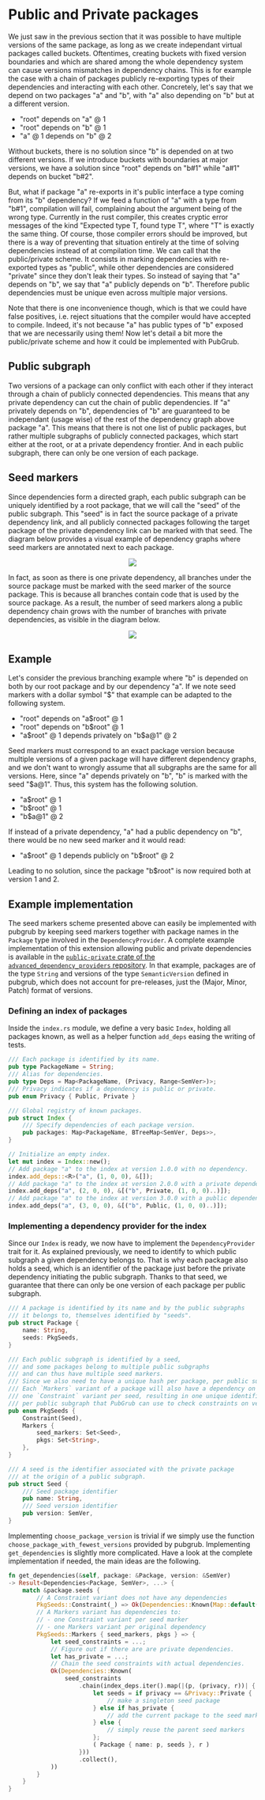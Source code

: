 # Public and Private packages

We just saw in the previous section that it was possible to have multiple versions of the same package, as long as we create independant virtual packages called buckets.
Oftentimes, creating buckets with fixed version boundaries and which are shared among the whole dependency system can cause versions mismatches in dependency chains.
This is for example the case with a chain of packages publicly re-exporting types of their dependencies and interacting with each other.
Concretely, let's say that we depend on two packages "a" and "b", with "a" also depending on "b" but at a different version.

- "root" depends on "a" @ 1
- "root" depends on "b" @ 1
- "a" @ 1 depends on "b" @ 2

Without buckets, there is no solution since "b" is depended on at two different versions.
If we introduce buckets with boundaries at major versions, we have a solution since "root" depends on "b#1" while "a#1" depends on bucket "b#2".

But, what if package "a" re-exports in it's public interface a type coming from its "b" dependency?
If we feed a function of "a" with a type from "b#1", compilation will fail, complaining about the argument being of the wrong type.
Currently in the rust compiler, this creates cryptic error messages of the kind "Expected type T, found type T", where "T" is exactly the same thing.
Of course, those compiler errors should be improved, but there is a way of preventing that situation entirely at the time of solving dependencies instead of at compilation time.
We can call that the public/private scheme.
It consists in marking dependencies with re-exported types as "public", while other dependencies are considered "private" since they don't leak their types.
So instead of saying that "a" depends on "b", we say that "a" publicly depends on "b".
Therefore public dependencies must be unique even across multiple major versions.

Note that there is one inconvenience though, which is that we could have false positives, i.e. reject situations that the compiler would have accepted to compile.
Indeed, it's not because "a" has public types of "b" exposed that we are necessarily using them!
Now let's detail a bit more the public/private scheme and how it could be implemented with PubGrub.

## Public subgraph

Two versions of a package can only conflict with each other if they interact through a chain of publicly connected dependencies.
This means that any private dependency can cut the chain of public dependencies.
If "a" privately depends on "b", dependencies of "b" are guaranteed to be independant (usage wise) of the rest of the dependency graph above package "a".
This means that there is not one list of public packages, but rather multiple subgraphs of publicly connected packages, which start either at the root, or at a private dependency frontier.
And in each public subgraph, there can only be one version of each package.

## Seed markers

Since dependencies form a directed graph, each public subgraph can be uniquely identified by a root package, that we will call the "seed" of the public subgraph.
This "seed" is in fact the source package of a private dependency link, and all publicly connected packages following the target package of the private dependency link can be marked with that seed.
The diagram below provides a visual example of dependency graphs where seed markers are annotated next to each package.

<div style="text-align:center"><img src="/img/private-seed.svg" /></div>

In fact, as soon as there is one private dependency, all branches under the source package must be marked with the seed marker of the source package.
This is because all branches contain code that is used by the source package.
As a result, the number of seed markers along a public dependency chain grows with the number of branches with private dependencies, as visible in the diagram below.

<div style="text-align:center"><img src="/img/multiple-private-seed.svg" /></div>

## Example

Let's consider the previous branching example where "b" is depended on both by our root package and by our dependency "a".
If we note seed markers with a dollar symbol "\$" that example can be adapted to the following system.

- "root" depends on "a\$root" @ 1
- "root" depends on "b\$root" @ 1
- "a\$root" @ 1 depends privately on "b\$a@1" @ 2

Seed markers must correspond to an exact package version because multiple versions of a given package will have different dependency graphs, and we don't want to wrongly assume that all subgraphs are the same for all versions.
Here, since "a" depends privately on "b", "b" is marked with the seed "\$a@1".
Thus, this system has the following solution.

- "a\$root" @ 1
- "b\$root" @ 1
- "b\$a@1" @ 2

If instead of a private dependency, "a" had a public dependency on "b", there would be no new seed marker and it would read:

- "a\$root" @ 1 depends publicly on "b\$root" @ 2

Leading to no solution, since the package "b\$root" is now required both at version 1 and 2.

## Example implementation

The seed markers scheme presented above can easily be implemented with pubgrub by keeping seed markers together with package names in the `Package` type involved in the `DependencyProvider`.
A complete example implementation of this extension allowing public and private dependencies is available in the [`public-private` crate of the `advanced_dependency_providers` repository][public-private-crate].
In that example, packages are of the type `String` and versions of the type `SemanticVersion` defined in pubgrub, which does not account for pre-releases, just the (Major, Minor, Patch) format of versions.

[public-private-crate]: https://github.com/pubgrub-rs/advanced_dependency_providers/tree/main/public-private

### Defining an index of packages

Inside the `index.rs` module, we define a very basic `Index`, holding all packages known, as well as a helper function `add_deps` easing the writing of tests.

```rust
/// Each package is identified by its name.
pub type PackageName = String;
/// Alias for dependencies.
pub type Deps = Map<PackageName, (Privacy, Range<SemVer>)>;
/// Privacy indicates if a dependency is public or private.
pub enum Privacy { Public, Private }

/// Global registry of known packages.
pub struct Index {
    /// Specify dependencies of each package version.
    pub packages: Map<PackageName, BTreeMap<SemVer, Deps>>,
}

// Initialize an empty index.
let mut index = Index::new();
// Add package "a" to the index at version 1.0.0 with no dependency.
index.add_deps::<R>("a", (1, 0, 0), &[]);
// Add package "a" to the index at version 2.0.0 with a private dependency to "b" at versions >= 1.0.0.
index.add_deps("a", (2, 0, 0), &[("b", Private, (1, 0, 0)..)]);
// Add package "a" to the index at version 3.0.0 with a public dependency to "b" at versions >= 1.0.0.
index.add_deps("a", (3, 0, 0), &[("b", Public, (1, 0, 0)..)]);
```

### Implementing a dependency provider for the index

Since our `Index` is ready, we now have to implement the `DependencyProvider` trait for it.
As explained previously, we need to identify to which public subgraph a given dependency belongs to.
That is why each package also holds a seed, which is an identifier of the package just before the private dependency initiating the public subgraph.
Thanks to that seed, we guarantee that there can only be one version of each package per public subgraph.

```rust
/// A package is identified by its name and by the public subgraphs
/// it belongs to, themselves identified by "seeds".
pub struct Package {
    name: String,
    seeds: PkgSeeds,
}

/// Each public subgraph is identified by a seed,
/// and some packages belong to multiple public subgraphs
/// and can thus have multiple seed markers.
/// Since we also need to have a unique hash per package, per public subgraph,
/// Each `Markers` variant of a package will also have a dependency on
/// one `Constraint` variant per seed, resulting in one unique identifier
/// per public subgraph that PubGrub can use to check constraints on versions.
pub enum PkgSeeds {
    Constraint(Seed),
    Markers {
        seed_markers: Set<Seed>,
        pkgs: Set<String>,
    },
}

/// A seed is the identifier associated with the private package
/// at the origin of a public subgraph.
pub struct Seed {
    /// Seed package identifier
    pub name: String,
    /// Seed version identifier
    pub version: SemVer,
}
```

Implementing `choose_package_version` is trivial if we simply use the function `choose_package_with_fewest_versions` provided by pubgrub.
Implementing `get_dependencies` is slightly more complicated.
Have a look at the complete implementation if needed, the main ideas are the following.

```rust
fn get_dependencies(&self, package: &Package, version: &SemVer)
-> Result<Dependencies<Package, SemVer>, ...> {
    match &package.seeds {
        // A Constraint variant does not have any dependencies
        PkgSeeds::Constraint(_) => Ok(Dependencies::Known(Map::default())),
        // A Markers variant has dependencies to:
        // - one Constraint variant per seed marker
        // - one Markers variant per original dependency
        PkgSeeds::Markers { seed_markers, pkgs } => {
            let seed_constraints = ...;
            // Figure out if there are are private dependencies.
            let has_private = ...;
            // Chain the seed constraints with actual dependencies.
            Ok(Dependencies::Known(
                seed_constraints
                    .chain(index_deps.iter().map(|(p, (privacy, r))| {
                        let seeds = if privacy == &Privacy::Private {
                            // make a singleton seed package
                        } else if has_private {
                            // add the current package to the seed markers
                        } else {
                            // simply reuse the parent seed markers
                        };
                        ( Package { name: p, seeds }, r )
                    }))
                    .collect(),
            ))
        }
    }
}
```
